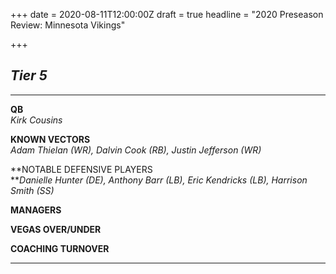+++
date = 2020-08-11T12:00:00Z
draft = true
headline = "2020 Preseason Review: Minnesota Vikings"

+++
## **_Tier 5_**

***

**QB**  
_Kirk Cousins_

**KNOWN VECTORS**  
_Adam Thielan (WR), Dalvin Cook (RB), Justin Jefferson (WR)_

**NOTABLE DEFENSIVE PLAYERS  
**_Danielle Hunter (DE), Anthony Barr (LB), Eric Kendricks (LB), Harrison Smith (SS)_

**MANAGERS**

**VEGAS OVER/UNDER**

**COACHING TURNOVER**

***